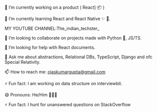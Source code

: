 🔭 I’m currently working on a product ( React] 📦 )


 🌱 I’m  currently learning React and React Native ✨ 🔭.

   MY YOUTUBE CHANNEL:The_indian_techster_


👯 I’m looking to collaborate on projects made with Python 🐍, JS/TS.


🤔 I’m looking for help with React  documents.


💬 Ask me about abstractions, Relational DBs, TypeScript, Django and ofc Special Relativity.


📫 How to reach me: ojaskumargupta@gmail.com



⚡ Fun fact: I am working on data structure on interviewbit. 


😄 Pronouns: He/Him 🙍🏻‍♂️


⚡ Fun fact: I hunt for unanswered questions on StackOverflow
